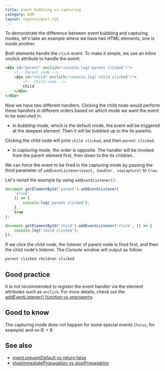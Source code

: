 ```yaml
---
title: event bubbling vs capturing
category: DOM
layout: layouts/post.njk
---
```


To demonstrate the difference between event bubbling and capturing modes, let's take an example where we have two HTML elements, one is inside another.

Both elements handle the `click` event. To make it simple, we use an inline onclick attribute to handle the event:

```html
<div id="parent" onclick="console.log('parent clicked')">
    <!-- Parent node -->
    <div id="child" onclick="console.log('child clicked')">
        <!-- Child node -->
        Child
    </div>
</div>
```

Now we have two different handlers. Clicking the child node would perform these handlers in different orders based on which mode we want the event to be executed in.

-   In _bubbling_ mode, which is the default mode, the event will be triggered at the deepest element. Then it will be bubbled up to the its parents.

Clicking the child node will print `child clicked`, and then `parent clicked`.

-   In _capturing_ mode, the order is opposite. The handler will be invoked from the parent element first, then down to the its children.

We can force the event to be fired in the capturing mode by passing the third parameter of `addEventListener(event, handler, useCapture)` to `true`.

Let's revisit the example by using `addEventListener()`:

```js
document.getElementById('parent').addEventListener(
    'click',
    () => {
        console.log('parent clicked');
    },
    true
);

document.getElementById('child').addEventListener('click', () => {
    console.log('child clicked');
});
```

If we click the child node, the listener of parent node is fired first, and then the child node's listener. The _Console_ window will output as follow:

```html
parent clicked children clicked
```

## Good practice

It is not recommended to register the event handler via the element attributes such as `onclick`. For more details, check out the [addEventListener() function vs onproperty](/add-event-listener-function-vs-on-property).

## Good to know

The capturing mode does not happen for some special events (`focus`, for example) and on IE < 9.

## See also

-   [event.preventDefault vs return false](/event-prevent-default-vs-return-false)
-   [stopImmediatePropagation vs stopPropagation](/stop-immediate-propagation-vs-stop-propagation)
